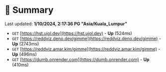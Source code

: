 # 📖 Summary
Last updated: **1/10/2024, 2:17:36 PG "Asia/Kuala_Lumpur"**

- `GET` [https://hst.ujol.dev](https://hst.ujol.dev) - **Up** (524ms)
- `GET` [https://reddviz.deno.dev/gimme](https://reddviz.deno.dev/gimme) - **Up** (2743ms)
- `GET` [https://reddviz.amar.kim/gimme](https://reddviz.amar.kim/gimme) - **Up** (496ms)
- `GET` [https://dumb.onrender.com](https://dumb.onrender.com) - **Up** (410ms)
